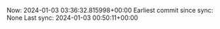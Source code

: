 Now: 2024-01-03 03:36:32.815998+00:00 Earliest commit since sync: None Last sync: 2024-01-03 00:50:11+00:00
